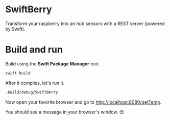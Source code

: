 # SwiftBerry
Transform your raspberry into an hub sensors with a REST server (powered by Swift).


# Build and run
Build using the **Swift Package Manager** tool.

```sh
swift build
```

After it compiles, let's run it.

```sh
.build/debug/SwiftBerry
```

Now open your favorite browser and go to [http://localhost:8080/getTemp](http://localhost:8080/getTemp). 

You should see a message in your browser's window. 😊
